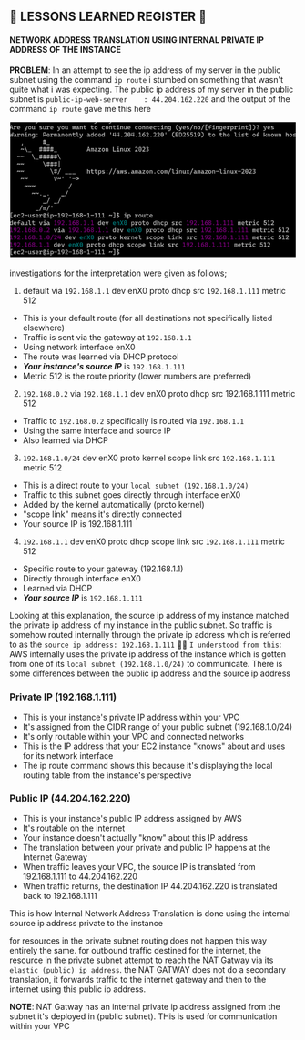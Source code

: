 ## 📓 LESSONS LEARNED REGISTER 🛜
#### NETWORK ADDRESS TRANSLATION USING INTERNAL PRIVATE IP ADDRESS OF THE INSTANCE

**PROBLEM**: In an attempt to see the ip address of my server in the public subnet using the command ```ip route``` i stumbed on something that wasn't quite what i was expecting. The public ip address of my server in the public subnet is ```public-ip-web-server    : 44.204.162.220``` and the output of the command ```ip route``` gave me this here 

![ip-route](images/ip-route.png)

investigations for the interpretation were given as follows;

1. default via ```192.168.1.1``` dev enX0 proto dhcp src ```192.168.1.111``` metric 512
- This is your default route (for all destinations not specifically listed elsewhere)
- Traffic is sent via the gateway at ```192.168.1.1```
- Using network interface enX0
- The route was learned via DHCP protocol
- ***Your instance's source IP*** is ```192.168.1.111```
- Metric 512 is the route priority (lower numbers are preferred)

2. ```192.168.0.2``` via ```192.168.1.1``` dev enX0 proto dhcp src 192.168.1.111 metric 512
- Traffic to ```192.168.0.2``` specifically is routed via ```192.168.1.1```
- Using the same interface and source IP
- Also learned via DHCP

3. ```192.168.1.0/24``` dev enX0 proto kernel scope link src ```192.168.1.111``` metric 512
- This is a direct route to your ```local subnet (192.168.1.0/24)```
- Traffic to this subnet goes directly through interface enX0
- Added by the kernel automatically (proto kernel)
- "scope link" means it's directly connected
- Your source IP is 192.168.1.111

4. ```192.168.1.1``` dev enX0 proto dhcp scope link src ```192.168.1.111``` metric 512
- Specific route to your gateway (192.168.1.1)
- Directly through interface enX0
- Learned via DHCP
- ***Your source IP*** is ```192.168.1.111```

Looking at this explanation, the source ip address of my instance matched the private ip address of my instance in the public subnet. So traffic is somehow routed internally through the private ip address which is referred to as the ```source ip address: 192.168.1.111```
🚀🚀 ```I understood from this```: AWS internally uses the private ip address of the instance which is gotten from one of its ```local subnet (192.168.1.0/24)``` to communicate. There is some differences between the public ip address and the source ip address

### Private IP (192.168.1.111)
- This is your instance's private IP address within your VPC
- It's assigned from the CIDR range of your public subnet (192.168.1.0/24)
- It's only routable within your VPC and connected networks
- This is the IP address that your EC2 instance "knows" about and uses for its network interface
- The ip route command shows this because it's displaying the local routing table from the instance's perspective

### Public IP (44.204.162.220)
- This is your instance's public IP address assigned by AWS
- It's routable on the internet
- Your instance doesn't actually "know" about this IP address
- The translation between your private and public IP happens at the Internet Gateway
- When traffic leaves your VPC, the source IP is translated from 192.168.1.111 to 44.204.162.220
- When traffic returns, the destination IP 44.204.162.220 is translated back to 192.168.1.111

This is how Internal Network Address Translation is done using the internal source ip address private to the instance

for resources in the private subnet routing does not happen this way entirely the same. for outbound traffic destined for the internet, the resource in the private subnet attempt to reach the NAT Gatway via its ```elastic (public) ip address```. the NAT GATWAY does not do a secondary translation, it forwards traffic to the internet gateway and then to the internet using this public ip address.

**NOTE**: NAT Gatway has an internal private ip address assigned from the subnet it's deployed in (public subnet). THis is used for communication within your VPC 